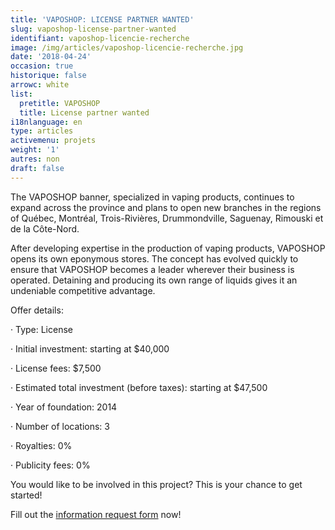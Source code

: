 ```yaml
---
title: 'VAPOSHOP: LICENSE PARTNER WANTED'
slug: vaposhop-license-partner-wanted
identifiant: vaposhop-licencie-recherche
image: /img/articles/vaposhop-licencie-recherche.jpg
date: '2018-04-24'
occasion: true
historique: false
arrowc: white
list:
  pretitle: VAPOSHOP
  title: License partner wanted
i18nlanguage: en
type: articles
activemenu: projets
weight: '1'
autres: non
draft: false
---
```

The VAPOSHOP banner, specialized in vaping products, continues to expand across the province and plans to open new branches in the regions of Québec, Montréal, Trois-Rivières, Drummondville, Saguenay, Rimouski et de la Côte-Nord.

After developing expertise in the production of vaping products, VAPOSHOP opens its own eponymous stores. The concept has evolved quickly to ensure that VAPOSHOP becomes a leader wherever their business is operated. Detaining and producing its own range of liquids gives it an undeniable competitive advantage.

Offer details:

·         Type: License

·         Initial investment: starting at $40,000

·         License fees: $7,500

·         Estimated total investment (before taxes): starting at $47,500

·         Year of foundation: 2014

·         Number of locations: 3

·         Royalties: 0%

·         Publicity fees: 0%

You would like to be involved in this project? This is your chance to get started!

Fill out the [information request form](https://www.groupeblanchette.com/en/become-a-franchisee/?franchise=vapo) now!
